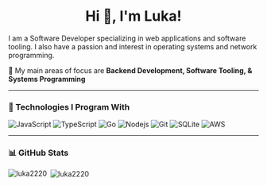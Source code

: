 <h1 align="center">Hi 👋, I'm Luka!</h1>

<p>I am a Software Developer specializing in web applications and software tooling. I also have a passion and interest in operating systems and network programming.</p>

💬 My main areas of focus are **Backend Development, Software Tooling, & Systems Programming**

---
### 👾 Technologies I Program With
<p>
  <img alt="JavaScript" src="https://img.shields.io/badge/-JavaScript-F0DB4F?style=flat-square&logo=javascript&logoColor=black" />
<img alt="TypeScript" src="https://img.shields.io/badge/-TypeScript-007ACC?style=flat-square&logo=typescript&logoColor=white" />
<img alt="Go" src="https://img.shields.io/badge/-Go-E10098?style=flat-square&logo=go&logoColor=white"/>
<img alt="Nodejs" src="https://img.shields.io/badge/-Nodejs-13aa52?style=flat-square&logo=Node.js&logoColor=white" />
<img alt="Git" src="https://img.shields.io/badge/-Git-F05032?style=flat-square&logo=git&logoColor=white" />
<img alt="SQLite" src="https://img.shields.io/badge/-SQLite-311C87?style=flat-square&logo=sqlite&logoColor=white"/>
 <img alt="AWS" src="https://img.shields.io/badge/-AWS-232F3E?style=flat-square&logo=amazonwebservices&logoColor=white"/>
</p>

---
### 📊 GitHub Stats
<p><img align="left" src="https://github-readme-stats.vercel.app/api/top-langs?username=luka2220&show_icons=true&locale=en&theme=tokyonight" alt="luka2220" /></p>

<p>&nbsp;<img align="center" src="https://github-readme-stats.vercel.app/api?username=luka2220&show_icons=true&locale=en&theme=tokyonight" alt="luka2220" /></p>

